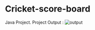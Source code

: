 # Cricket-score-board
Java Project.
Project Output :
![output](https://github.com/ShounakDighe/Cricket-score-board/assets/134581350/c0cbb2d2-7186-4baf-808e-9a173c814af3)

